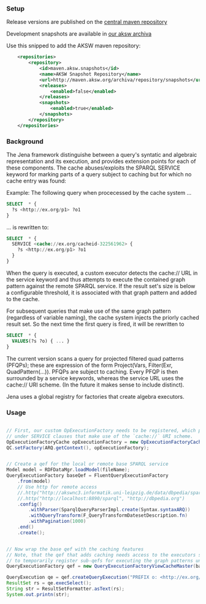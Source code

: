 ### Setup
Release versions are published on the
[central maven repository](http://search.maven.org/#search|ga|1|a%3A%22jena-sparql-api-cache%22)


Development snapshots are available in
[our aksw archiva](http://maven.aksw.org/archiva/#artifact/org.aksw.jena-sparql-api/jena-sparql-api-cache)


Use this snipped to add the AKSW maven repository:
```xml
    <repositories>
        <repository>
            <id>maven.aksw.snapshots</id>
            <name>AKSW Snapshot Repository</name>
            <url>http://maven.aksw.org/archiva/repository/snapshots</url>
            <releases>
                <enabled>false</enabled>
            </releases>
            <snapshots>
                <enabled>true</enabled>
            </snapshots>
        </repository>
    </repositories>
```


### Background

The Jena framework distinguishe between a query's syntatic and algebraic representation and its execution, and provides extension points for each of these components.
The cache abuses/exploits the SPARQL SERVICE keyword for marking parts of a query subject to caching but for which no cache entry was found:

Example: The following query when procecessed by the cache system ...
```sql
SELECT  * {
  ?s <http://ex.org/p1> ?o1
}
```

... is rewritten to:
```sql
SELECT  * {
  SERVICE <cache://ex.org/cacheid-322561962> {
    ?s <http://ex.org/p1> ?o1
  }
}
```

When the query is executed, a custom executor detects the cache:// URL in the service keyword and thus attempts to
execute the contained graph pattern against the remote SPARQL service. If the result set's size is below a configurable threshold,
it is associated with that graph pattern and added to the cache.

For subsequent queries that make use of the same graph pattern (regardless of variable naming), the cache system injects the priorly cached result set.
So the next time the first query is fired, it will be rewritten to

```sql
SELECT  * {
  VALUES(?s ?o) { ... }
}
```

The current version scans a query for projected filtered quad patterns (PFQPs); these are
expression of the form Project(Vars, Filter(Exr, QuadPattern(...)).
PFQPs are subject to caching.
Every PFQP is then surrounded by a service keywords, whereas the service URL uses the cache:// URI scheme.
(In the future it makes sense to include distinct).


Jena uses a global registry for factories that create algebra executors.

### Usage

```java

// First, our custom OpExecutionFactory needs to be registered, which performs cache actions of graph patterns
// under SERVICE clauses that make use of the `cache://` URI scheme.
OpExecutionFactoryCache opExecutionFactory = new OpExecutionFactoryCache();
QC.setFactory(ARQ.getContext(), opExecutionFactory);


// Create a qef for the local or remote base SPARQL service
Model model = RDFDataMgr.loadModel(fileName);
QueryExecutionFactory baseQef = FluentQueryExecutionFactory
    .from(model)
    // Use http for remote access
    //.http("http://akswnc3.informatik.uni-leipzig.de/data/dbpedia/sparql", "http://dbpedia.org")
    //.http("http://localhost:8890/sparql", "http://dbpedia.org")
    .config()
        .withParser(SparqlQueryParserImpl.create(Syntax.syntaxARQ))
        .withQueryTransform(F_QueryTransformDatesetDescription.fn)
        .withPagination(1000)
    .end()
    .create();


// Now wrap the base qef with the caching features
// Note, that the qef that adds caching needs access to the executors service map in order
// to temporarily register sub-qefs for executing the graph patterns under cache:// SERVICE references.
QueryExecutionFactory qef = new QueryExecutionFactoryViewCacheMaster(baseQef, opExecutionFactory.getServiceMap());

QueryExecution qe = qef.createQueryExecution("PREFIX o: <http://ex.org/ont/> SELECT * { ?s a o:Person }");
ResultSet rs = qe.execSelect();
String str = ResultSetFormatter.asText(rs);
System.out.printn(str);
```


